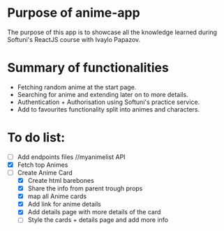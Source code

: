 # Purpose of anime-app
The purpose of this app is to showcase all the knowledge learned during Softuni's ReactJS course with Ivaylo Papazov.

# Summary of functionalities
- Fetching random anime at the start page.
- Searching for anime and extending later on to more details.
- Authentication + Authorisation using Softuni's practice service.
- Add to favourites functionality split into animes and characters.


# To do list:
- [ ] Add endpoints files //myanimelist API
- [x] Fetch top Animes
- [ ] Create Anime Card
  - [x] Create html barebones
  - [x] Share the info from parent trough props
  - [x] map all Anime cards
  - [x] Add link for anime details  
  - [x] Add details page with more details of the card
  - [ ] Style the cards + details page and add more info
